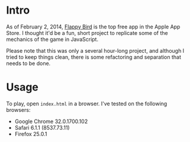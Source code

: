 Intro
=====
As of February 2, 2014, 
[Flappy Bird](https://itunes.apple.com/us/app/flappy-bird/id642099621?mt=8) 
is the top free app in the Apple App Store. I thought it'd be a fun,
short project to replicate some of the mechanics of the game in
JavaScript. 

Please note that this was only a several hour-long project, and although
I tried to keep things clean, there is some refactoring and separation
that needs to be done.

Usage
=====
To play, open `index.html` in a browser. I've tested on the following
browsers:

* Google Chrome 32.0.1700.102
* Safari 6.1.1 (8537.73.11)
* Firefox 25.0.1

